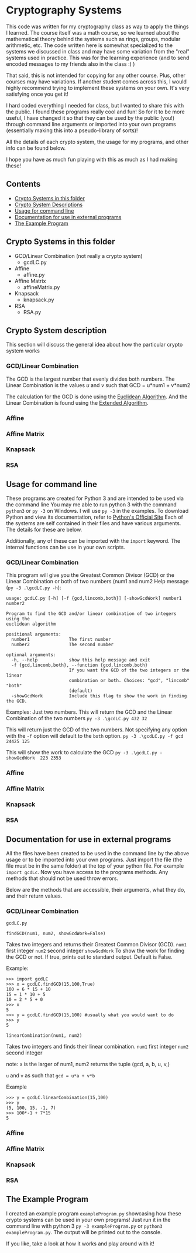 
# Cryptography Systems

This code was written for my cryptography class as way to apply the things I learned.
The course itself was a math course, so we learned about the mathematical theory behind the systems such as 
rings, groups, modular arithmetic, etc. The code written here is somewhat specialized to the systems
we discussed in class and may have some variation from the "real" systems used in practice. 
This was for the learning experience (and to send encoded messages to my friends also in the class :) ) 

That said, this is not intended for copying for any other course. Plus, other courses may have variations.
If another student comes across this, I would highly recommend trying to implement these systems on your own.
It's very satisfying once you get it! 

I hard coded everything I needed for class, but I wanted to share this with the public. I found these programs really cool and fun!
So for it to be more useful, I have changed it so that they can be used by the public (you!) through command line arguments or imported into your own programs (essentially making this into a pseudo-library of sorts)! 

All the details of each crypto system, the usage for my programs, and other info can be found below.

I hope you have as much fun playing with this as much as I had making these!

## Contents
- [Crypto Systems in this folder](#crypto-Systems-in-this-folder)
- [Crypto System Descriptions](#crypto-system-description)
- [Usage for command line](#usage-for-command-line)
- [Documentation for use in external programs](#documentation-for-use-in-external-programs)
- [The Example Program](#the-example-program)

## Crypto Systems in this folder
- GCD/Linear Combination (not really a crypto system)
    - gcdLC.py
- Affine
    - affine.py
- Affine Matrix
    - affineMatrix.py
- Knapsack
    - knapsack.py
- RSA
    - RSA.py

## Crypto System description
This section will discuss the general idea about how the particular crypto system works

### GCD/Linear Combination 
The GCD is the largest number that evenly divides both numbers.
The Linear Combination is the values *u* and *v* such that GCD = u\*num1 + v\*num2


The calculation for the GCD is done using the [Euclidean Algorithm](https://en.wikipedia.org/wiki/Euclidean_algorithm). And the Linear Combination is found using the [Extended Algorithm](https://en.wikipedia.org/wiki/Euclidean_algorithm#Extended_Euclidean_algorithm). 

### Affine

### Affine Matrix

### Knapsack

### RSA

## Usage for command line
These programs are created for Python 3 and are intended to be used via the command line
You may me able to run python 3 with the command `python3` or `py -3` on Windows. I will use `py -3` in the examples.
To download Python and view its documentation, refer to [Python's Official Site](https://www.python.org/)
Each of the systems are self contained in their files and have various arguments. The details for these are below. 

Additionally, any of these can be imported with the `import` keyword. The internal functions can be use in your own scripts.
### GCD/Linear Combination 
This program will give you the Greatest Common Divisor (GCD) or the Linear Combination or both of two numbers  (num1 and num2
Help message (`py -3 .\gcdLC.py -h`):
```
usage: gcdLC.py [-h] [-f {gcd,lincomb,both}] [-showGcdWork] number1 number2

Program to find the GCD and/or linear combination of two integers using the
euclidean algorithm

positional arguments:
  number1               The first number
  number2               The second number

optional arguments:
  -h, --help            show this help message and exit
  -f {gcd,lincomb,both}, --function {gcd,lincomb,both}
                        If you want the GCD of the two integers or the linear
                        combination or both. Choices: "gcd", "lincomb" "both"
                        (default)
  -showGcdWork          Include this flag to show the work in finding the GCD.
```

Examples:
Just two numbers. This will return the GCD and the Linear Combination of the two numbers
    `py -3 .\gcdLC.py 432 32`

This will return just the GCD of the two numbers. Not specifying any option with the `-f` option will default to the `both` option.
    `py -3 .\gcdLC.py -f gcd 24425 125`

This will show the work to calculate the GCD
    `py -3 .\gcdLC.py -showGcdWork  223 2353`
### Affine

### Affine Matrix

### Knapsack

### RSA


## Documentation for use in external programs

All the files have been created to be used in the command line by the above usage or to be imported into your own programs.
Just import the file (the file must be in the same folder) at the top of your python file. For example `import gcdLc`.
Now you have access to the programs methods. Any methods that should not be used throw errors. 

Below are the methods that are accessible, their arguments, what they do, and their return values.

### GCD/Linear Combination 
```
gcdLC.py
```

```
findGCD(num1, num2, showGcdWork=False)
```
Takes two integers and returns their Greatest Common Divisor (GCD).
`num1` first integer
`num2` second integer
`showGcdWork` To show the work for finding the GCD or not. If true, prints out to standard output. Default is False.

Example:

```
>>> import gcdLC
>>> x = gcdLC.findGCD(15,100,True)
100 = 6 * 15 + 10
15 = 1 * 10 + 5
10 = 2 * 5 + 0
>>> x
5
>>> y = gcdLC.findGCD(15,100) #usually what you would want to do
>>> y
5
```

```
linearCombination(num1, num2)
```
Takes two integers and finds their linear combination.
`num1` first integer
`num2` second integer

note: `a` is the larger of num1, num2
returns the tuple (gcd, a, b, u, v,)

`u` and `v` as such that
`gcd = u*a + v*b`

Example

```
>>> y = gcdLC.linearCombination(15,100)
>>> y
(5, 100, 15, -1, 7)
>>> 100*-1 + 7*15
5
```

### Affine

### Affine Matrix

### Knapsack

### RSA

## The Example Program
I created an example program `exampleProgram.py` showcasing how these crypto systems can be used in your own programs! 
Just run it in the command line with python 3 `py -3 exampleProgram.py` or `python3 exampleProgram.py`.
The output will be printed out to the console. 

If you like, take a look at how it works and play around with it! 